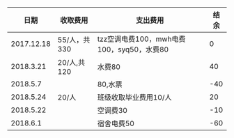﻿|日期|收取费用|支出费用|结余|
|----|-------|-------|----|
|2017.12.18|55/人，共330|tzz空调电费100，mwh电费100，syq50，水费80|0
|2018.3.21|20/人,共120|水费80|40
|2018.5.7||80,水票|-40|
|2018.5.24|20/人|班级收取毕业费用10/人|20|
|2018.5.22||空调费30|-10|
|2018.6.1||宿舍电费50|-60|

